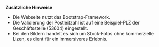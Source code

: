**Zusätzliche Hinweise**
- Die Webseite nutzt das Bootstrap-Framework.
- Die Validierung der Postleitzahl ist auf eine Beispiel-PLZ der Geschäftsstelle (53604) eingestellt.
- Bei den Bildern handelt es sich um Stock-Fotos ohne kommerzielle Lizen, es dient für ein immersiveres Erlebnis.
